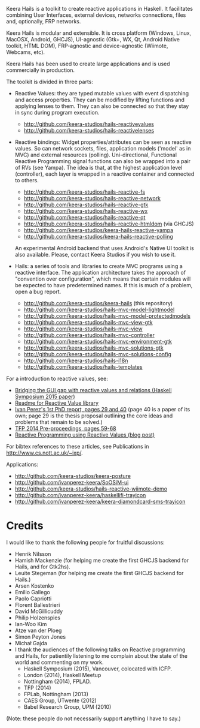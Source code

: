 Keera Hails is a toolkit to create reactive applications in Haskell.
It facilitates combining User Interfaces, external devices, networks
connections, files and, optionally, FRP networks.

Keera Hails is modular and extensible. It is cross platform (Windows, Linux,
MacOSX, Android, GHCJS), UI-agnostic (Gtk+, WX, Qt, Android Native toolkit,
HTML DOM), FRP-agnostic and device-agnostic (Wiimote, Webcams, etc).

Keera Hails has been used to create large applications and is used commercially
in production.

The toolkit is divided in three parts:
* Reactive Values: they are typed mutable values with event dispatching and
access properties. They can be modified by lifting functions and applying
lenses to them. They can also be connected so that they stay in sync during
program execution.

  - http://github.com/keera-studios/hails-reactivevalues
  - http://github.com/keera-studios/hails-reactivelenses

* Reactive bindings: Widget properties/attributes can be seen as
reactive values. So can network sockets, files, application models ('model'
as in MVC) and external resources (polling). Uni-directional, Functional
Reactive Programming signal functions can also be wrapped into a pair
of RVs (see Yampa). The idea is that, at the highest application level
(controller), each layer is wrapped in a reactive container and connected
to others.

  - http://github.com/keera-studios/hails-reactive-fs
  - http://github.com/keera-studios/hails-reactive-network
  - http://github.com/keera-studios/hails-reactive-gtk
  - http://github.com/keera-studios/hails-reactive-wx
  - http://github.com/keera-studios/hails-reactive-qt
  - http://github.com/keera-studios/hails-reactive-htmldom (via GHCJS)
  - http://github.com/keera-studios/keera-hails-reactive-yampa
  - http://github.com/keera-studios/keera-hails-reactive-polling

  An experimental Android backend that uses Android's Native UI toolkit
  is also available. Please, contact Keera Studios if you wish to
  use it.

* Hails: a series of tools and libraries to create MVC programs using
  a reactive interface. The application architecture takes the approach of
  "convention over configuration", which means that certain modules will be
  expected to have predetermined names. If this is much of a problem, open a
  bug report.

  - http://github.com/keera-studios/keera-hails (this repository)
  - http://github.com/keera-studios/hails-mvc-model-lightmodel
  - http://github.com/keera-studios/hails-mvc-model-protectedmodels
  - http://github.com/keera-studios/hails-mvc-view-gtk
  - http://github.com/keera-studios/hails-mvc-view
  - http://github.com/keera-studios/hails-mvc-controller
  - http://github.com/keera-studios/hails-mvc-environment-gtk
  - http://github.com/keera-studios/hails-mvc-solutions-gtk
  - http://github.com/keera-studios/hails-mvc-solutions-config
  - http://github.com/keera-studios/hails-i18n
  - http://github.com/keera-studios/hails-templates

For a introduction to reactive values, see:
* [Bridging the GUI gap with reactive values and relations (Haskell Symposium 2015 paper)](http://dl.acm.org/citation.cfm?id=2804316)
* [Readme for Reactive Value library](http://github.com/keera-studios/hails-reactivevalues)
* [Ivan Perez's 1st PhD report, pages 29 and 40](http://www.cs.nott.ac.uk/~ixp/papers/2014-Perez-1st-year-report.pdf)
(page 40 is a paper of its own; page 29 is the thesis proposal outlining the
core ideas and problems that remain to be solved.)
* [TFP 2014 Pre-proceedings, pages 59-68](http://www.staff.science.uu.nl/~hage0101/preproceedingstfp2014.pdf)
* [Reactive Programming using Reactive Values (blog post)](http://keera.co.uk/blog/2014/05/24/reactive-programming-using-reactive-values/)

For bibtex references to these articles, see Publications in http://www.cs.nott.ac.uk/~ixp/.

Applications:
* http://github.com/keera-studios/keera-posture
* http://github.com/ivanperez-keera/SoOSiM-ui
* http://github.com/keera-studios/hails-reactive-wiimote-demo
* http://github.com/ivanperez-keera/haskellifi-trayicon
* http://github.com/ivanperez-keera/keera-diamondcard-sms-trayicon

# Credits

I would like to thank the following people for fruitful discussions:
* Henrik Nilsson
* Hamish Mackenzie (for helping me create the first GHCJS backend for Hails,
  and for Gtk2hs).
* Leuite Stegeman (for helping me create the first GHCJS backend for Hails.)
* Arsen Kostenko
* Emilio Gallego
* Paolo Capriotti
* Florent Ballestrieri
* David McGillicuddy
* Philip Holzenspies
* Ian-Woo Kim
* Atze van der Ploeg
* Simon Peyton Jones
* Michał Gajda
* I thank the audiences of the following talks on Reactive programming and
  Hails, for patientily listening to me complain about the state of the world
  and commenting on my work.
  * Haskell Symposium (2015), Vancouver, colocated with ICFP.
  * London (2014), Haskell Meetup
  * Nottingham (2014), FPLAD.
  * TFP (2014)
  * FPLab, Nottingham (2013)
  * CAES Group, UTwente (2012)
  * Babel Research Group, UPM (2010)

(Note: these people do not necessarily support anything I have to say.)

<!--
## About the name

Keera Hails was born from several experiments back when I was an MSc student
and researcher in 2008-2009. Back then, it was clear that it was going to be
called Hails, and I often discussed it with my colleagues by referring to it as
``Haskell on Rails''. I checked that the name wasn't taken, and so Hails was
born. I wrote the first commercial program with this library in 2010, and I've
been using it ever since. Many programs have now been written in Hails
(including Gale, whose name sounds similar, means something related, and was
also not arbitrary).

In 2012, I received a message clients using the library telling me that they
couldn't compile their program anymore. Apparently someone had published a
library called ``Hails'' on Hackage (my hails was on github, but not on
hackage). I asked the authors of that library to change its name, but they
refused, telling me that they were there first.

It's sad that we have to have these disputes in such a small community. We both
think that we are right, and there is no easy way to resolve this matter
without one of us giving something up.

To avoid collisions, I call this library Keera Hails in all papers. Because
there is no risk of confusion, I use the name Hails in this documentation.
-->
